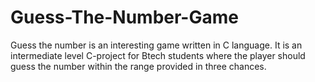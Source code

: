 # Guess-The-Number-Game
Guess the number is an interesting game written in C language. It is an intermediate level C-project for Btech students where the player should guess the number within the range provided in three chances.
